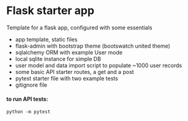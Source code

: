 # Flask starter app

Template for a flask app, configured with some essentials

* app template, static files
* flask-admin with bootstrap theme (bootswatch united theme)
* sqlalchemy ORM with example User mode
* local sqlite instance for simple DB
* user model and data import script to populate ~1000 user records
* some basic API starter routes, a get and a post
* pytest starter file with two example tests
* gitignore file

#### to run API tests:
`python -m pytest`
